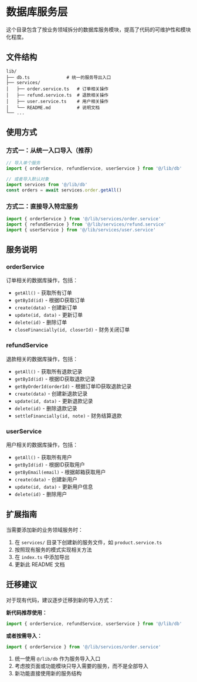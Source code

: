 # 数据库服务层

这个目录包含了按业务领域拆分的数据库服务模块，提高了代码的可维护性和模块化程度。

## 文件结构

```
lib/
├── db.ts              # 统一的服务导出入口
├── services/
│   ├── order.service.ts   # 订单相关操作
│   ├── refund.service.ts  # 退款相关操作
│   ├── user.service.ts    # 用户相关操作
│   └── README.md          # 说明文档
└── ...
```

## 使用方式

### 方式一：从统一入口导入（推荐）

```typescript
// 导入单个服务
import { orderService, refundService, userService } from '@/lib/db'

// 或者导入默认对象
import services from '@/lib/db'
const orders = await services.order.getAll()
```

### 方式二：直接导入特定服务

```typescript
import { orderService } from '@/lib/services/order.service'
import { refundService } from '@/lib/services/refund.service'
import { userService } from '@/lib/services/user.service'
```

## 服务说明

### orderService
订单相关的数据库操作，包括：
- `getAll()` - 获取所有订单
- `getById(id)` - 根据ID获取订单
- `create(data)` - 创建新订单
- `update(id, data)` - 更新订单
- `delete(id)` - 删除订单
- `closeFinancially(id, closerId)` - 财务关闭订单

### refundService
退款相关的数据库操作，包括：
- `getAll()` - 获取所有退款记录
- `getById(id)` - 根据ID获取退款记录
- `getByOrderId(orderId)` - 根据订单ID获取退款记录
- `create(data)` - 创建新退款记录
- `update(id, data)` - 更新退款记录
- `delete(id)` - 删除退款记录
- `settleFinancially(id, note)` - 财务结算退款

### userService
用户相关的数据库操作，包括：
- `getAll()` - 获取所有用户
- `getById(id)` - 根据ID获取用户
- `getByEmail(email)` - 根据邮箱获取用户
- `create(data)` - 创建新用户
- `update(id, data)` - 更新用户信息
- `delete(id)` - 删除用户

## 扩展指南

当需要添加新的业务领域服务时：

1. 在 `services/` 目录下创建新的服务文件，如 `product.service.ts`
2. 按照现有服务的模式实现相关方法
3. 在 `index.ts` 中添加导出
4. 更新此 README 文档

## 迁移建议

对于现有代码，建议逐步迁移到新的导入方式：

**新代码推荐使用：**
```typescript
import { orderService, refundService, userService } from '@/lib/db'
```

**或者按需导入：**
```typescript
import { orderService } from '@/lib/services/order.service'
```

1. 统一使用 `@/lib/db` 作为服务导入入口
2. 考虑按页面或功能模块只导入需要的服务，而不是全部导入
3. 新功能直接使用新的服务结构